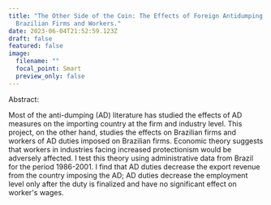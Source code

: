 ```yaml
---
title: "The Other Side of the Coin: The Effects of Foreign Antidumping Duties on
  Brazilian Firms and Workers."
date: 2023-06-04T21:52:59.123Z
draft: false
featured: false
image:
  filename: ""
  focal_point: Smart
  preview_only: false
---
```

Abstract: 

Most of the anti-dumping (AD) literature has studied the effects of AD measures on the importing country at the firm and industry level. This project, on the other hand, studies the effects on Brazilian firms and workers of AD duties imposed on Brazilian firms. Economic theory suggests that workers in industries facing increased protectionism would be adversely affected. I test this theory using administrative data from Brazil for the period 1986-2001. I find that AD duties decrease the export revenue from the country imposing the AD; AD duties decrease the employment level only after the duty is finalized and have no significant effect on worker's wages.